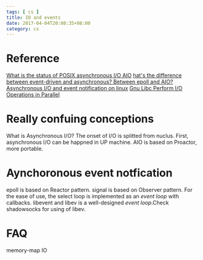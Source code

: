 ```yaml
---
tags: [ cs ] 
title: IO and events
date: 2017-04-04T20:08:35+08:00 
category: cs
---
```


# Reference
[What is the status of POSIX asynchronous I/O AIO](http://stackoverflow.com/questions/87892/what-is-the-status-of-posix-asynchronous-i-o-aio)
[hat's the difference between event-driven and asynchronous? Between epoll and AIO?](http://stackoverflow.com/questions/5844955/whats-the-difference-between-event-driven-and-asynchronous-between-epoll-and-a)
[Asynchronous I/O and event notification on linux](http://davmac.org/davpage/linux/async-io.html)
[Gnu Libc Perform I/O Operations in Parallel](https://www.gnu.org/software/libc/manual/html_node/Asynchronous-I_002fO.html)

# Really confuing conceptions
What is Asynchronous I/O?
The onset of I/O is splitted from nuclus.
First, asynchronous I/O can be happned in UP machine.
AIO is based on Proactor, more portable.

# Aynchoronous event notfication
epoll is based on Reactor pattern.
signal is based on Observer pattern.
For the ease of use, the select loop is implemented as an *event loop* with callbacks.
libevent and libev is a well-designed *event loop*.Check shadowsocks for using of libev.

# FAQ
memory-map IO

